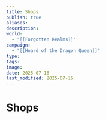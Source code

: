```yaml
---
title: Shops
publish: true
aliases: 
description: 
world:
  - "[[Forgotten Realms]]"
campaign:
  - "[[Hoard of the Dragon Queen]]"
type: 
tags: 
image: 
date: 2025-07-16
last_modified: 2025-07-16
---
```

# Shops